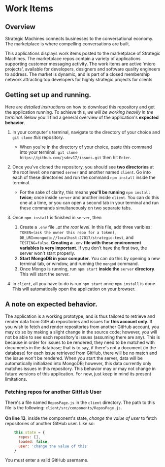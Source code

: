 # Work Items

## Overview

Strategic Machines connects businesses to the conversational economy. The marketplace is where compelling conversations are built.

This applications displays work items posted to the marketplace of Strategic Machines. The marketplace repos contain a variety of applications supporting customer messaging activity. The work items are active 'micro projects', available for developers, designers and software quality engineers to address. The market is dynamic, and is part of a closed membership network attracting top developers for highly strategic projects for clients


## Getting set up and running.

Here are _detailed instructions_ on how to download this
repository and get the application running. To achieve this, _we will be working heavily in the terminal_. Below you'll find a general overview of the application's __expected behavior__.

1. In your computer's terminal, navigate to the directory of your choice and `git clone` _this_ repository.
    - When you're in the directory of your choice, paste this command into your terminal: `git clone https://github.com/jsdev17/issues.git` then hit `Enter`.

1. Once you've cloned the repository, you should see __two directories__ at the root level: one named `server` and another named `client`. Go into each of these directories and run the command `npm install` inside the terminal.
    - For the sake of clarity, this means __you'll be running__ `npm install` __twice__; once inside `server` and another inside `client`. You can do this one at a time, or you can open a second tab in your terminal and run these commands simultaneously on two separate tabs.

1. Once `npm install` is finished in `server`, then
    1. Create a `.env` file __at the root level_. In this file, add three varibles: `TOKEN=(ask the owner this repo for a token)`,  `DB_URI=mongodb://localhost:27017/strategic-test`, and `TESTING=false`. __Creating a__ `.env` __file with these environment variables is very important__. If you don't have the first two, the server won't start properly.
    1. __Start MongoDB in your computer__. You can do this by opening a new terminal tab, or window, and running the `mongod` command.
    1. Once Mongo is running, run `npm start` __inside the__ `server` __directory__. This will start the server.
1. In `client`, all you have to do is run `npm start` once `npm install` is done. This will automatically open the application on your browser.

## A note on expected behavior.

The application is a working prototype, and is thus tailored to retrieve and render data from GitHub repositories and issues for __this account only__. If you wish to fetch and render repositories from another GitHub account, you may do so by making a
slight change in the source code; however, you will not be able to see each repository's issues (assuming there are any). This is because in order for issues to be rendered, they need to be matched with documents in the database; that is to say, if there's not a document (in the database) for each issue retrieved from GitHub, there will be no match and the issue won't be rendered. When you start the server, data will be automatically initialized into MongoDB; however, this data currently only matches issues in this repository. This behavior may or may not change in future versions of this application. For now, just keep in mind its present limitations.

### Fetching repos for another GitHub User

There's a file named `ReposPage.js` in the `client` directory. The path to this file is the following: `client/src/components/ReposPage.js`. <br /><br />
__On line 13__, inside the component's state, _change the value of user_ to fetch repositories of another GitHub user. Like so:
```javascript
    this.state = {
      repos: [],
      loaded: false,
      user: 'change the value of this'
    }
```
You must enter a valid GitHub username.
